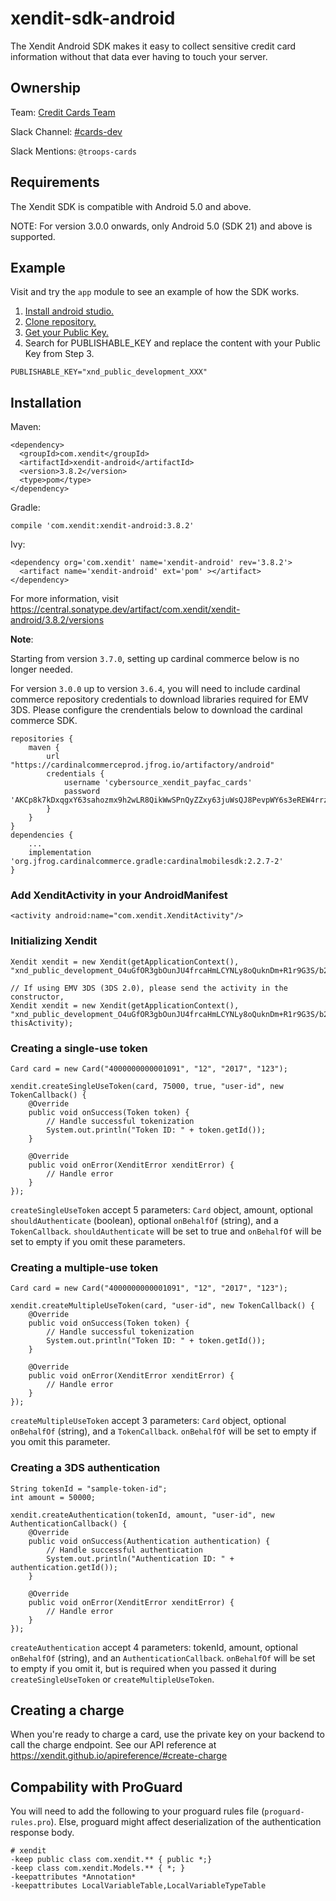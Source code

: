 # xendit-sdk-android
The Xendit Android SDK makes it easy to collect sensitive credit card information without that data ever having to touch your server.

## Ownership

Team: [Credit Cards Team](https://www.draw.io/?state=%7B%22ids%22:%5B%221Vk1zqYgX2YqjJYieQ6qDPh0PhB2yAd0j%22%5D,%22action%22:%22open%22,%22userId%22:%22104938211257040552218%22%7D)

Slack Channel: [#cards-dev](https://xendit.slack.com/messages/cards-dev)

Slack Mentions: `@troops-cards`

## Requirements
The Xendit SDK is compatible with Android 5.0 and above.

NOTE: For version 3.0.0 onwards, only Android 5.0 (SDK 21) and above is supported.

## Example
Visit and try the `app` module to see an example of how the SDK works.

1. [Install android studio.](https://developer.android.com/studio/install)
2. [Clone repository.](https://help.github.com/en/github/creating-cloning-and-archiving-repositories/cloning-a-repository)
3. [Get your Public Key.](https://dashboard.xendit.co/settings/developers#api-keys)
4. Search for PUBLISHABLE_KEY and replace the content with your Public Key from Step 3.
```
PUBLISHABLE_KEY="xnd_public_development_XXX"
```

## Installation
Maven:
```
<dependency>
  <groupId>com.xendit</groupId>
  <artifactId>xendit-android</artifactId>
  <version>3.8.2</version>
  <type>pom</type>
</dependency>
```

Gradle:
```
compile 'com.xendit:xendit-android:3.8.2'
```

Ivy:
```
<dependency org='com.xendit' name='xendit-android' rev='3.8.2'>
  <artifact name='xendit-android' ext='pom' ></artifact>
</dependency>
```

For more information, visit https://central.sonatype.dev/artifact/com.xendit/xendit-android/3.8.2/versions

**Note**:

Starting from version `3.7.0`, setting up cardinal commerce below is no longer needed.

For version `3.0.0` up to version `3.6.4`, you will need to include cardinal commerce repository credentials to download libraries required for EMV 3DS. Please configure the crendentials below to download the cardinal commerce SDK.

```
repositories {
    maven {
        url "https://cardinalcommerceprod.jfrog.io/artifactory/android"
        credentials {
            username 'cybersource_xendit_payfac_cards'
            password 'AKCp8k7kDxqgxY63sahozmx9h2wLR8QikWwSPnQyZZxy63juWsQJ8PevpWY6s3eREW4rrzTyj'
        }
    }
}
dependencies {
    ...
    implementation 'org.jfrog.cardinalcommerce.gradle:cardinalmobilesdk:2.2.7-2'
}
```

### Add XenditActivity in your AndroidManifest
```
<activity android:name="com.xendit.XenditActivity"/>
```


### Initializing Xendit
```
Xendit xendit = new Xendit(getApplicationContext(), "xnd_public_development_O4uGfOR3gbOunJU4frcaHmLCYNLy8oQuknDm+R1r9G3S/b2lBQR+gQ==");

// If using EMV 3DS (3DS 2.0), please send the activity in the constructor,
Xendit xendit = new Xendit(getApplicationContext(), "xnd_public_development_O4uGfOR3gbOunJU4frcaHmLCYNLy8oQuknDm+R1r9G3S/b2lBQR+gQ==", thisActivity);
```

### Creating a single-use token
```
Card card = new Card("4000000000001091", "12", "2017", "123");

xendit.createSingleUseToken(card, 75000, true, "user-id", new TokenCallback() {
    @Override
    public void onSuccess(Token token) {
        // Handle successful tokenization
        System.out.println("Token ID: " + token.getId());
    }

    @Override
    public void onError(XenditError xenditError) {
        // Handle error
    }
});
```
`createSingleUseToken` accept 5 parameters: `Card` object, amount, optional `shouldAuthenticate` (boolean), optional `onBehalfOf` (string), and a `TokenCallback`. `shouldAuthenticate` will be set to true and `onBehalfOf` will be set to empty if you omit these parameters.

### Creating a multiple-use token
```
Card card = new Card("4000000000001091", "12", "2017", "123");

xendit.createMultipleUseToken(card, "user-id", new TokenCallback() {
    @Override
    public void onSuccess(Token token) {
        // Handle successful tokenization
        System.out.println("Token ID: " + token.getId());
    }

    @Override
    public void onError(XenditError xenditError) {
        // Handle error
    }
});
```
`createMultipleUseToken` accept 3 parameters: `Card` object, optional `onBehalfOf` (string), and a `TokenCallback`. `onBehalfOf` will be set to empty if you omit this parameter.

### Creating a 3DS authentication
```
String tokenId = "sample-token-id";
int amount = 50000;

xendit.createAuthentication(tokenId, amount, "user-id", new AuthenticationCallback() {
    @Override
    public void onSuccess(Authentication authentication) {
        // Handle successful authentication
        System.out.println("Authentication ID: " + authentication.getId());
    }

    @Override
    public void onError(XenditError xenditError) {
        // Handle error
    }
});
```

`createAuthentication` accept 4 parameters: tokenId, amount, optional `onBehalfOf` (string), and an `AuthenticationCallback`. `onBehalfOf` will be set to empty if you omit it, but is required when you passed it during `createSingleUseToken` or `createMultipleUseToken`.

## Creating a charge
When you're ready to charge a card, use the private key on your backend to call the charge endpoint. See our API reference at https://xendit.github.io/apireference/#create-charge


## Compability with ProGuard

You will need to add the following to your proguard rules file (`proguard-rules.pro`). Else, proguard might affect deserialization of the authentication response body.
```
# xendit
-keep public class com.xendit.** { public *;}
-keep class com.xendit.Models.** { *; }
-keepattributes *Annotation*
-keepattributes LocalVariableTable,LocalVariableTypeTable
```

